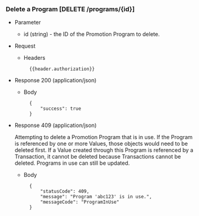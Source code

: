 ### Delete a Program [DELETE /programs/{id}]

+ Parameter
    + id (string) - the ID of the Promotion Program to delete.

+ Request
    + Headers
    
            {{header.authorization}}

+ Response 200 (application/json)
    
    + Body

            {
                "success": true
            }

+ Response 409 (application/json)

    Attempting to delete a Promotion Program that is in use. If the Program is referenced by one or more Values, those objects would need to be deleted first. If a Value created through this Program is referenced by a Transaction, it cannot be deleted because Transactions cannot be deleted. Programs in use can still be updated. 

    + Body
    
            {
                "statusCode": 409,
                "message": "Program 'abc123' is in use.",
                "messageCode": "ProgramInUse"
            }
